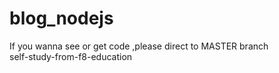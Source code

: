 # blog_nodejs


If you wanna see or get code ,please direct to MASTER branch \
self-study-from-f8-education

